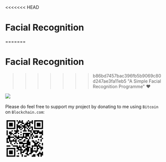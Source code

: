 <<<<<<< HEAD
# Facial Recognition
=======
# Facial Recognition 
>>>>>>> b86bd7457bac396fb5b9069c80d247ae3fa11eb5
"A Simple Facial Recognition Programme" ❤️


[![](https://github.com/johnmelodyme/FacialRecognition/blob/master/screens/screen.png)](http://www.youtube.com/watch?v=hYVFFeeb9rE "Click The Image To Watch The Demo in Youtube")


Please do feel free to support my project by donating to me using ```Bitcoin``` on ```Blockchain.com```:


[![](https://github.com/johnmelodyme/ComputerVision/blob/master/assets/myBTC.jpg)](bitcoin://1KAjFhCoJ7F7gNtPb8sYGrKN5g1W45wCSq?amount=0.00085505 "Click To Donate")
